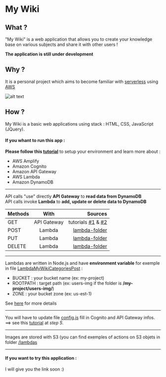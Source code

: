 # My Wiki

## What ?

"My Wiki" is a web application that allows you to create your knowledge base on various subjects
 and share it with other users !
 
**The application is still under development**
 

## Why ?

It is a personal project which aims to become familiar with [serverless](https://www.cloudflare.com/learning/serverless/what-is-serverless/) using [AWS](https://aws.amazon.com/serverless/build-a-web-app/?nc1=h_ls)

![alt text][logo]

[logo]: https://d1.awsstatic.com/diagrams/Serverless_Architecture.5434f715486a0bdd5786cd1c084cd96efa82438f.png "Project's architecture"

## How ?

My Wiki is a basic web applications using stack : HTML, CSS, JavaScript (JQuery).

#### If you whant to run this app : 
**Please follow this [tutorial](https://aws.amazon.com/fr/getting-started/hands-on/build-serverless-web-app-lambda-apigateway-s3-dynamodb-cognito/)** to setup your environment and learn more about : 
* AWS Amplify 
* Amazon Cognito 
* Amazon API Gateway 
* AWS Lambda
* Amazon DynamoDB

---

API calls "use" directly **API Gateway** to **read data from DynamoDB**  
API calls invoke **Lambda** to **add, update or delete data to DynamoDB**

| Methods        | With             | Sources                  |
| -------------- |:----------------:| ------------------------:|
| GET            | API Gateway      |    tutorials [#1] & [#2] |
| POST           | Lambda           |    [lambda-folder]       |
| PUT            | Lambda           |    [lambda-folder]       |
| DELETE         | Lambda           |    [lambda-folder]       |

[lambda-folder]: https://github.com/LaidySIO/my_wiki_public/tree/master/lambdas
[#1]: https://medium.com/@likhita507/using-api-gateway-to-get-data-from-dynamo-db-using-without-using-aws-lambda-e51434a4f5a0
[#2]: https://medium.com/brlink/rest-api-just-with-apigateway-and-dynamodb-8a9b0cd76b7a

---

Lambdas are written in Node.js and have **environment variable** for exemple in file [LambdaMyWikiCategoriesPost](https://github.com/LaidySIO/my_wiki_public/blob/master/lambdas/LambdaMyWikiCategoriesPost.js) : 
* BUCKET : your bucket name (ex: my-project)
* ROOTPATH : target path (ex: users-img if the folder is **/my-project/users-img/**)
* ZONE : your bucket zone (ex: us-est-1)

See [here](https://docs.aws.amazon.com/lambda/latest/dg/configuration-envvars.html "Using AWS Lambda environment variables") for more details

---

You will have to update file [config.js](https://github.com/LaidySIO/my_wiki_public/blob/master/js/config.js) fill in Cognito and API Gateway infos. 
==> see this [tutorial](https://aws.amazon.com/fr/getting-started/hands-on/build-serverless-web-app-lambda-apigateway-s3-dynamodb-cognito/) at *step 5*.

---

Images are stored with S3 (you can find exemples of actions on S3 objets in folder [/lambdas](https://github.com/LaidySIO/my_wiki_public/tree/master/lambdas)

---

#### If you want to try this application : 
I will give you the link soon :)

